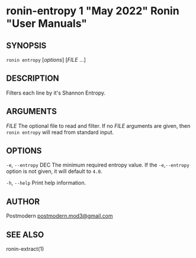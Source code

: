 # ronin-entropy 1 "May 2022" Ronin "User Manuals"

## SYNOPSIS

`ronin entropy` [*options*] [*FILE* ...]

## DESCRIPTION

Filters each line by it's Shannon Entropy.

## ARGUMENTS

*FILE*
  The optional file to read and filter. If no *FILE* arguments are given, then
  `ronin entropy` will read from standard input.

## OPTIONS

`-e`, `--entropy` DEC
  The minimum required entropy value. If the `-e`,`--entropy` option is not
  given, it will default to `4.0`.

`-h`, `--help`
  Print help information.

## AUTHOR

Postmodern <postmodern.mod3@gmail.com>

## SEE ALSO

ronin-extract(1)
